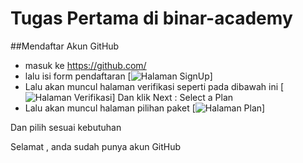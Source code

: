 # Tugas Pertama di binar-academy
##Mendaftar Akun GitHub
- masuk ke https://github.com/
- lalu isi form pendaftaran 
[![Halaman SignUp](https://ibb.co/jb38gKp)]
- Lalu akan muncul halaman verifikasi seperti pada dibawah ini
[![Halaman Verifikasi](https://ibb.co/v30xvf1)]
Dan klik Next : Select a Plan
- Lalu akan muncul halaman pilihan paket
[![Halaman Plan](https://ibb.co/d54hbyn)]

Dan pilih sesuai kebutuhan

Selamat , anda sudah punya akun GitHub



